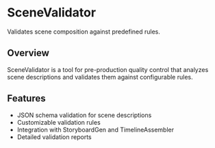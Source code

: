 # SceneValidator

Validates scene composition against predefined rules.

## Overview

SceneValidator is a tool for pre-production quality control that analyzes scene descriptions and validates them against configurable rules.

## Features

- JSON schema validation for scene descriptions
- Customizable validation rules
- Integration with StoryboardGen and TimelineAssembler
- Detailed validation reports
